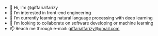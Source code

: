 - 👋 Hi, I’m @giffarialfarizy
- 👀 I’m interested in front-end engineering
- 🌱 I’m currently learning natural language processing with deep learning
- 💞️ I’m looking to collaborate on software developing or machine learning
- 📫 Reach me through e-mail: giffarialfarizy@gmail.com

<!---
giffarialfarizy/giffarialfarizy is a ✨ special ✨ repository because its `README.md` (this file) appears on your GitHub profile.
You can click the Preview link to take a look at your changes.
--->

